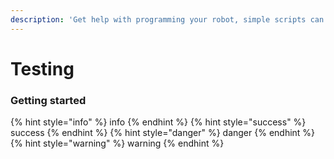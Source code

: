 ```yaml
---
description: 'Get help with programming your robot, simple scripts can be found here.'
---
```


# Testing
### Getting started

{% hint style="info" %}
info
{% endhint %}
{% hint style="success" %}
success
{% endhint %}
{% hint style="danger" %}
danger
{% endhint %}
{% hint style="warning" %}
warning
{% endhint %}